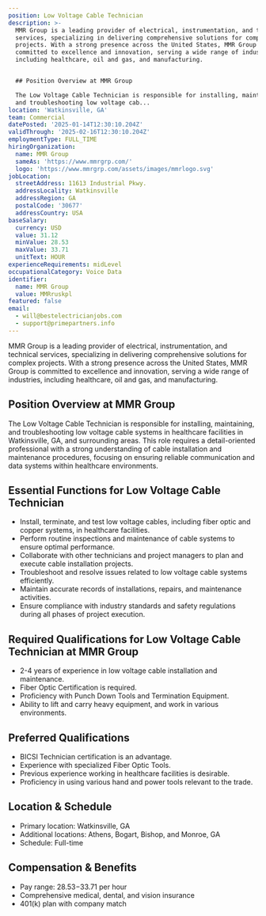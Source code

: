 ```yaml
---
position: Low Voltage Cable Technician
description: >-
  MMR Group is a leading provider of electrical, instrumentation, and technical
  services, specializing in delivering comprehensive solutions for complex
  projects. With a strong presence across the United States, MMR Group is
  committed to excellence and innovation, serving a wide range of industries,
  including healthcare, oil and gas, and manufacturing.


  ## Position Overview at MMR Group

  The Low Voltage Cable Technician is responsible for installing, maintaining,
  and troubleshooting low voltage cab...
location: 'Watkinsville, GA'
team: Commercial
datePosted: '2025-01-14T12:30:10.204Z'
validThrough: '2025-02-16T12:30:10.204Z'
employmentType: FULL_TIME
hiringOrganization:
  name: MMR Group
  sameAs: 'https://www.mmrgrp.com/'
  logo: 'https://www.mmrgrp.com/assets/images/mmrlogo.svg'
jobLocation:
  streetAddress: 11613 Industrial Pkwy.
  addressLocality: Watkinsville
  addressRegion: GA
  postalCode: '30677'
  addressCountry: USA
baseSalary:
  currency: USD
  value: 31.12
  minValue: 28.53
  maxValue: 33.71
  unitText: HOUR
experienceRequirements: midLevel
occupationalCategory: Voice Data
identifier:
  name: MMR Group
  value: MMRruskpl
featured: false
email:
  - will@bestelectricianjobs.com
  - support@primepartners.info
---
```




MMR Group is a leading provider of electrical, instrumentation, and technical services, specializing in delivering comprehensive solutions for complex projects. With a strong presence across the United States, MMR Group is committed to excellence and innovation, serving a wide range of industries, including healthcare, oil and gas, and manufacturing.

## Position Overview at MMR Group
The Low Voltage Cable Technician is responsible for installing, maintaining, and troubleshooting low voltage cable systems in healthcare facilities in Watkinsville, GA, and surrounding areas. This role requires a detail-oriented professional with a strong understanding of cable installation and maintenance procedures, focusing on ensuring reliable communication and data systems within healthcare environments.

## Essential Functions for Low Voltage Cable Technician
- Install, terminate, and test low voltage cables, including fiber optic and copper systems, in healthcare facilities.
- Perform routine inspections and maintenance of cable systems to ensure optimal performance.
- Collaborate with other technicians and project managers to plan and execute cable installation projects.
- Troubleshoot and resolve issues related to low voltage cable systems efficiently.
- Maintain accurate records of installations, repairs, and maintenance activities.
- Ensure compliance with industry standards and safety regulations during all phases of project execution.

## Required Qualifications for Low Voltage Cable Technician at MMR Group
- 2-4 years of experience in low voltage cable installation and maintenance.
- Fiber Optic Certification is required.
- Proficiency with Punch Down Tools and Termination Equipment.
- Ability to lift and carry heavy equipment, and work in various environments.

## Preferred Qualifications
- BICSI Technician certification is an advantage.
- Experience with specialized Fiber Optic Tools.
- Previous experience working in healthcare facilities is desirable.
- Proficiency in using various hand and power tools relevant to the trade.

## Location & Schedule
- Primary location: Watkinsville, GA
- Additional locations: Athens, Bogart, Bishop, and Monroe, GA
- Schedule: Full-time

## Compensation & Benefits
- Pay range: $28.53-$33.71 per hour
- Comprehensive medical, dental, and vision insurance
- 401(k) plan with company match
